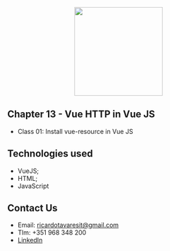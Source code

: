 <p align="center"><img src="https://www.vectorlogo.zone/logos/vuejs/vuejs-ar21.svg" width="200px"></p>

<h2>Chapter 13 - Vue HTTP in Vue JS</h2>

- Class 01: Install vue-resource in Vue JS


## Technologies used
- VueJS;
- HTML;
- JavaScript

## Contact Us

- Email: ricardotavaresit@gmail.com
- Tlm: +351 968 348 200
- [LinkedIn](https://www.linkedin.com/in/ricardotavaresit/)
